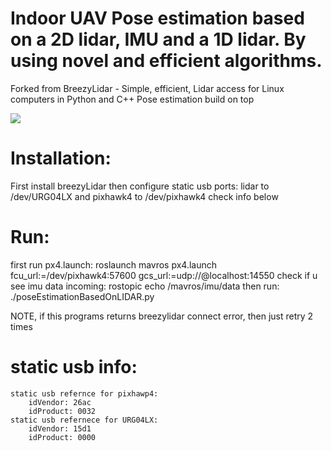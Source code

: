 # Indoor UAV Pose estimation based on a 2D lidar, IMU and a 1D lidar. By using novel and efficient algorithms.
Forked from BreezyLidar - Simple, efficient, Lidar access for Linux computers in Python and C++
Pose estimation build on top

![](var/output.gif)

# Installation:
First install breezyLidar
then configure static usb ports: lidar to /dev/URG04LX and pixhawk4 to /dev/pixhawk4 check info below

# Run:
first run px4.launch:
roslaunch mavros px4.launch fcu_url:=/dev/pixhawk4:57600  gcs_url:=udp://@localhost:14550
check if u see imu data incoming:
rostopic echo /mavros/imu/data
then run:
./poseEstimationBasedOnLIDAR.py

NOTE, if this programs returns breezylidar connect error, then just retry 2 times

# static usb info:
    static usb refernce for pixhawp4:
        idVendor: 26ac
        idProduct: 0032
    static usb refernece for URG04LX:
        idVendor: 15d1
        idProduct: 0000